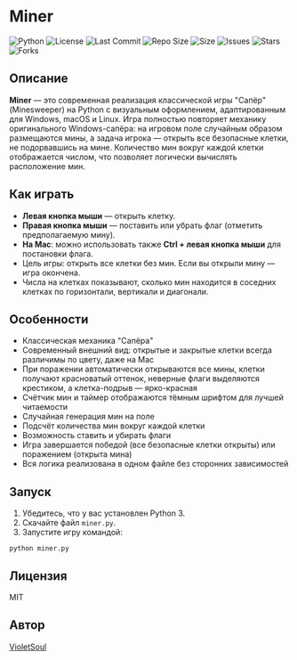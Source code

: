 # Miner

![Python](https://img.shields.io/badge/python-3.8%2B-blue.svg)
![License](https://img.shields.io/badge/license-MIT-green.svg)
![Last Commit](https://img.shields.io/github/last-commit/VioletSoul/Miner)
![Repo Size](https://img.shields.io/github/repo-size/VioletSoul/Miner)
![Size](https://img.shields.io/github/languages/code-size/VioletSoul/Miner)
![Issues](https://img.shields.io/github/issues/VioletSoul/Miner)
![Stars](https://img.shields.io/github/stars/VioletSoul/Miner)
![Forks](https://img.shields.io/github/forks/VioletSoul/Miner)

## Описание

**Miner** — это современная реализация классической игры "Сапёр" (Minesweeper) на Python с визуальным оформлением, адаптированным для Windows, macOS и Linux. Игра полностью повторяет механику оригинального Windows-сапёра: на игровом поле случайным образом размещаются мины, а задача игрока — открыть все безопасные клетки, не подорвавшись на мине. Количество мин вокруг каждой клетки отображается числом, что позволяет логически вычислять расположение мин.

## Как играть

- **Левая кнопка мыши** — открыть клетку.
- **Правая кнопка мыши** — поставить или убрать флаг (отметить предполагаемую мину).
- **На Mac**: можно использовать также **Ctrl + левая кнопка мыши** для постановки флага.
- Цель игры: открыть все клетки без мин. Если вы открыли мину — игра окончена.
- Числа на клетках показывают, сколько мин находится в соседних клетках по горизонтали, вертикали и диагонали.

## Особенности

- Классическая механика "Сапёра"
- Современный внешний вид: открытые и закрытые клетки всегда различимы по цвету, даже на Mac
- При поражении автоматически открываются все мины, клетки получают красноватый оттенок, неверные флаги выделяются крестиком, а клетка-подрыв — ярко-красная
- Счётчик мин и таймер отображаются тёмным шрифтом для лучшей читаемости
- Случайная генерация мин на поле
- Подсчёт количества мин вокруг каждой клетки
- Возможность ставить и убирать флаги
- Игра завершается победой (все безопасные клетки открыты) или поражением (открыта мина)
- Вся логика реализована в одном файле без сторонних зависимостей

## Запуск

1. Убедитесь, что у вас установлен Python 3.
2. Скачайте файл `miner.py`.
3. Запустите игру командой:
```
python miner.py
```
## Лицензия

MIT

## Автор

[VioletSoul](https://github.com/VioletSoul)